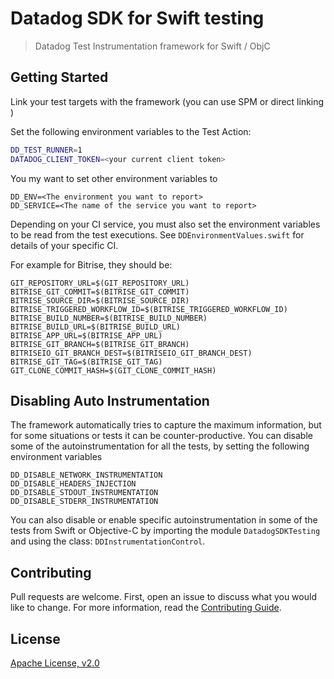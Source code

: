 # Datadog SDK for Swift testing
> Datadog Test Instrumentation framework for Swift / ObjC

## Getting Started

Link your test targets with the framework (you can use SPM or direct linking )

Set the following environment variables to the Test Action:

```sh
DD_TEST_RUNNER=1
DATADOG_CLIENT_TOKEN=<your current client token>
```

You my want to set other environment variables to

```shell
DD_ENV=<The environment you want to report>
DD_SERVICE=<The name of the service you want to report>
```

Depending on your CI service, you must also set the environment variables to be read from the test executions. See `DDEnvironmentValues.swift` for details of your specific CI.

For example for Bitrise, they should be:

```shell
GIT_REPOSITORY_URL=$(GIT_REPOSITORY_URL)
BITRISE_GIT_COMMIT=$(BITRISE_GIT_COMMIT)
BITRISE_SOURCE_DIR=$(BITRISE_SOURCE_DIR)
BITRISE_TRIGGERED_WORKFLOW_ID=$(BITRISE_TRIGGERED_WORKFLOW_ID)
BITRISE_BUILD_NUMBER=$(BITRISE_BUILD_NUMBER)
BITRISE_BUILD_URL=$(BITRISE_BUILD_URL)
BITRISE_APP_URL=$(BITRISE_APP_URL)
BITRISE_GIT_BRANCH=$(BITRISE_GIT_BRANCH)
BITRISEIO_GIT_BRANCH_DEST=$(BITRISEIO_GIT_BRANCH_DEST)
BITRISE_GIT_TAG=$(BITRISE_GIT_TAG)
GIT_CLONE_COMMIT_HASH=$(GIT_CLONE_COMMIT_HASH)
```
## Disabling Auto Instrumentation

The framework automatically tries to capture the maximum information, but for some situations or tests it can be counter-productive. You can disable some of the autoinstrumentation for all the tests, by setting the following environment variables

```shell
DD_DISABLE_NETWORK_INSTRUMENTATION
DD_DISABLE_HEADERS_INJECTION
DD_DISABLE_STDOUT_INSTRUMENTATION
DD_DISABLE_STDERR_INSTRUMENTATION
```

You can also disable or enable specific autoinstrumentation in some of the tests from Swift or Objective-C by importing the module `DatadogSDKTesting` and using the class: `DDInstrumentationControl`.


## Contributing

Pull requests are welcome. First, open an issue to discuss what you would like to change. For more information, read the [Contributing Guide](CONTRIBUTING.md).

## License

[Apache License, v2.0](LICENSE)
